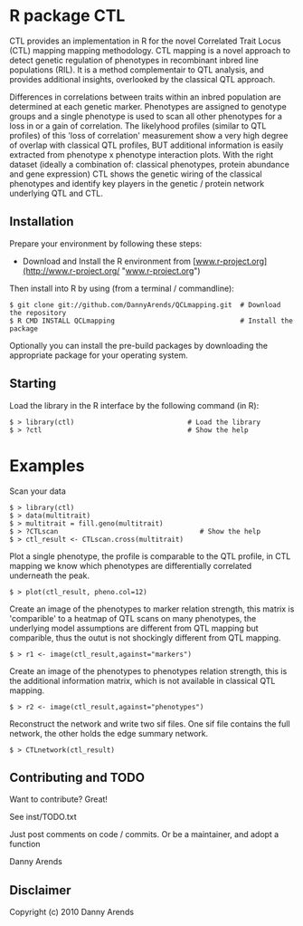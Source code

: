 R package CTL
================
CTL provides an implementation in R for the novel Correlated Trait Locus (CTL) mapping
mapping methodology. CTL mapping is a novel approach to detect genetic regulation of 
phenotypes in recombinant inbred line populations (RIL). It is a method complementair 
to QTL analysis, and provides additional insights, overlooked by the classical QTL 
approach. 

Differences in correlations between traits within an inbred population are determined 
at each genetic marker. Phenotypes are assigned to genotype groups and a single phenotype 
is used to scan all other phenotypes for a loss in or a gain of correlation. The likelyhood 
profiles (similar to QTL profiles) of this 'loss of correlation' measurement show a very 
high degree of overlap with classical QTL profiles, BUT additional information is easily 
extracted from phenotype x phenotype interaction plots. With the right dataset (ideally a 
combination of: classical phenotypes, protein abundance and gene expression) CTL shows 
the genetic wiring of the classical phenotypes and identify key players in the genetic / 
protein network underlying QTL and CTL.

Installation
------------
Prepare your environment by following these steps:

- Download and Install the R environment from [www.r-project.org](http://www.r-project.org/ "www.r-project.org")

Then install into R by using (from a terminal / commandline):

    $ git clone git://github.com/DannyArends/QCLmapping.git  # Download the repository
    $ R CMD INSTALL QCLmapping                               # Install the package

Optionally you can install the pre-build packages by downloading the appropriate 
package for your operating system. 

Starting
--------
Load the library in the R interface by the following command (in R):
    
    $ > library(ctl)                            # Load the library
    $ > ?ctl                                    # Show the help

Examples
========
Scan your data
    
    $ > library(ctl)
    $ > data(multitrait)
    $ > multitrait = fill.geno(multitrait)
    $ > ?CTLscan                                   # Show the help
    $ > ctl_result <- CTLscan.cross(multitrait)

Plot a single phenotype, the profile is comparable to the QTL profile, 
in CTL mapping we know which phenotypes are differentially correlated 
underneath the peak.

    $ > plot(ctl_result, pheno.col=12)

Create an image of the phenotypes to marker relation strength, this matrix is 'comparible' 
to a heatmap of QTL scans on many phenotypes, the underlying model assumptions are different 
from QTL mapping but comparible, thus the outut is not shockingly different from QTL mapping.

    $ > r1 <- image(ctl_result,against="markers")

Create an image of the phenotypes to phenotypes relation strength, this is the additional 
information matrix, which is not available in classical QTL mapping.

    $ > r2 <- image(ctl_result,against="phenotypes")

Reconstruct the network and write two sif files. One sif file contains the full network, the other 
holds the edge summary network.

    $ > CTLnetwork(ctl_result)

Contributing and TODO
---------------------
Want to contribute? Great!

See inst/TODO.txt

Just post comments on code / commits.
Or be a maintainer, and adopt a function

Danny Arends

Disclaimer
----------
Copyright (c) 2010 Danny Arends
